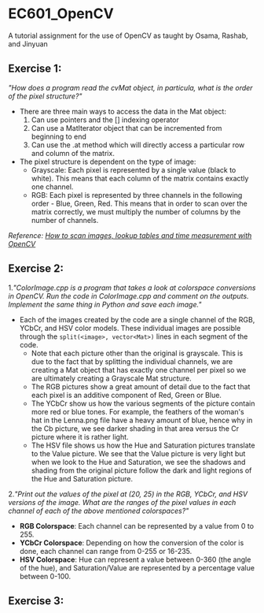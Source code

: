 # EC601_OpenCV
A tutorial assignment for the use of OpenCV as taught by Osama, Rashab, and Jinyuan

## Exercise 1:
*"How does a program read the cvMat object, in particula, what is the order of the pixel structure?"*

- There are three main ways to access the data in the Mat object:
     1. Can use pointers and the [] indexing operator
     2. Can use a MatIterator object that can be incremented from beginning to end
     3. Can use the .at method which will directly access a particular row and column of the matrix.
- The pixel structure is dependent on the type of image:
     - Grayscale: Each pixel is represented by a single value (black to white). This means that each column of the matrix contains exactly one channel.
     - RGB: Each pixel is represented by three channels in the following order - Blue, Green, Red. This means that in order to scan over the matrix correctly, we must multiply the number of columns by the number of channels.

*Reference: [How to scan images, lookup tables and time measurement with OpenCV](https://docs.opencv.org/2.4/doc/tutorials/core/how_to_scan_images/how_to_scan_images.html#howtoscanimagesopencv)*

## Exercise 2:
1.*"ColorImage.cpp is a program that takes a look at colorspace conversions in OpenCV. Run the code in ColorImage.cpp and comment on the outputs. Implement the same thing in Python and save each image."*

- Each of the images created by the code are a single channel of the RGB, YCbCr, and HSV color models. These individual images are possible through the `split(<image>, vector<Mat>)` lines in each segment of the code.
     - Note that each picture other than the original is grayscale. This is due to the fact that by splitting the individual channels, we are creating a Mat object that has exactly one channel per pixel so we are ultimately creating a Grayscale Mat structure.
     - The RGB pictures show a great amount of detail due to the fact that each pixel is an additive component of Red, Green or Blue.
     - The YCbCr show us how the various segments of the picture contain more red or blue tones. For example, the feathers of the woman's hat in the Lenna.png file have a heavy amount of blue, hence why in the Cb picture, we see darker shading in that area versus the Cr picture where it is rather light.
     - The HSV file shows us how the Hue and Saturation pictures translate to the Value picture. We see that the Value picture is very light but when we look to the Hue and Saturation, we see the shadows and shading from the original picture follow the dark and light regions of the Hue and Saturation picture. 

2.*"Print out the values of the pixel at (20, 25) in the RGB, YCbCr, and HSV versions of the image. What are the ranges of the pixel values in each channel of each of the above mentioned colorspaces?"*
- **RGB Colorspace**: Each channel can be represented by a value from 0 to 255.
- **YCbCr Colorspace**: Depending on how the conversion of the color is done, each channel can range from 0-255 or 16-235.
- **HSV Colorspace**: Hue can represent a value between 0-360 (the angle of the hue), and Saturation/Value are represented by a percentage value between 0-100.

## Exercise 3:

